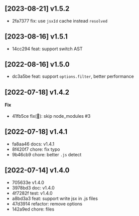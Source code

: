 ## [2023-08-21] v1.5.2

- 2fa7377 fix: use `jsxId` cache instead `resolved`

## [2023-08-16] v1.5.1

- 14cc294 feat: support switch AST

## [2022-08-16] v1.5.0

- dc3a5be feat: support `options.filter`, better performance

## [2022-07-18] v1.4.2

#### Fix

- 41fb5ce fix(🐞): skip node_modules #3

## [2022-07-18] v1.4.1

- fa8aa46 docs: v1.4.1
- 8f420f7 chore: fix typo
- 9b46cb9 chore: better `.js` detect
## [2022-07-14] v1.4.0

- 705633e v1.4.0
- 3978bd3 doc: v1.4.0
- 4f7282f test: v1.4.0
- a8bd3a3 feat: support write jsx in .js files
- 47d3914 refactor: remove options
- 142a9ed chore: files
